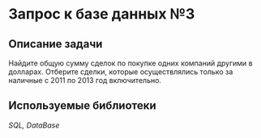 # Запрос к базе данных №3

## Описание задачи
Найдите общую сумму сделок по покупке одних компаний другими в долларах.
Отберите сделки, которые осуществлялись только за наличные с 2011 по 2013 год включительно.

## Используемые библиотеки
*SQL, DataBase*
